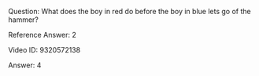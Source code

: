 Question: What does the boy in red do before the boy in blue lets go of the hammer?

Reference Answer: 2

Video ID: 9320572138

Answer: 4

